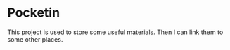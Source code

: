 # Pocketin

This project is used to store some useful materials. Then I can link them to some other places.
